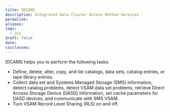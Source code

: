 ```yaml
---
title: IDCAMS
description: Integrated Data Cluster Access Method Services
permalink: 
aliases: 
tags:
  - zos
draft: false
date: 
cssclasses:
---
```

IDCAMS helps you to perform the following tasks:
- Define, delete, alter, copy, and list catalogs, data sets, catalog entries, or tape library entries.
- Collect data set and Systems Managed Storage (SMS) information, detect catalog problems, detect VSAM data set problems, retrieve Direct Access Storage Device (DASD) information, set cache parameters for DASD devices, and communicate with SMS VSAM.
- Turn VSAM Record Level Sharing (RLS) on and off.